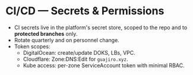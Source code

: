 # CI/CD — Secrets & Permissions

- CI secrets live in the platform's secret store, scoped to the repo and to **protected branches** only.
- Rotate quarterly and on personnel change.
- Token scopes:
  - DigitalOcean: create/update DOKS, LBs, VPC.
  - Cloudflare: Zone:DNS:Edit for `guajiro.xyz`.
  - Kube access: per-zone ServiceAccount token with minimal RBAC.
